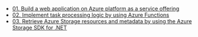 - [01. Build a web application on Azure platform as a service offering](01.%20Build%20a%20web%20application%20on%20Azure%20platform%20as%20a%20service%20offering.md)
- [02. Implement task processing logic by using Azure Functions](02.%20Implement%20task%20processing%20logic%20by%20using%20Azure%20Functions.md)
- [03. Retrieve Azure Storage resources and metadata by using the Azure Storage SDK for .NET](03.%20Retrieve%20Azure%20Storage%20resources%20and%20metadata%20by%20using%20the%20Azure%20Storage%20SDK%20for%20.NET.md)
